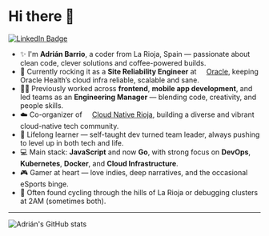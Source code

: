 # Hi there 👋

[![LinkedIn Badge](https://img.shields.io/badge/-LinkedIn-blue?style=flat-square&logo=linkedin&logoColor=white&link=https://www.linkedin.com/in/adrianbarrio/)](https://www.linkedin.com/in/adrianbarrio/)

- ✨ I'm **Adrián Barrio**, a coder from La Rioja, Spain — passionate about clean code, clever solutions and coffee-powered builds.
- 🏥 Currently rocking it as a **Site Reliability Engineer** at <img height="12" src="https://www.oracle.com/asset/web/favicons/favicon-32.png"> [Oracle](https://www.oracle.com/), keeping Oracle Health’s cloud infra reliable, scalable and sane.
- 👨‍💻 Previously worked across **frontend**, **mobile app development**, and led teams as an **Engineering Manager** — blending code, creativity, and people skills.
- ☁️ Co-organizer of <img height="12" src="https://i.imgur.com/Gic1dWt.png"> [Cloud Native Rioja](https://github.com/cloudnativerioja), building a diverse and vibrant cloud-native tech community.
- 🌱 Lifelong learner — self-taught dev turned team leader, always pushing to level up in both tech and life.
- 💻 Main stack: **JavaScript** and now **Go**, with strong focus on **DevOps**, **Kubernetes**, **Docker**, and **Cloud Infrastructure**.
- 🎮 Gamer at heart — love indies, deep narratives, and the occasional eSports binge.
- 🚴 Often found cycling through the hills of La Rioja or debugging clusters at 2AM (sometimes both).

---

![Adrián's GitHub stats](https://github-readme-stats.vercel.app/api?username=statickidz&count_private=true&theme=highcontrast)
